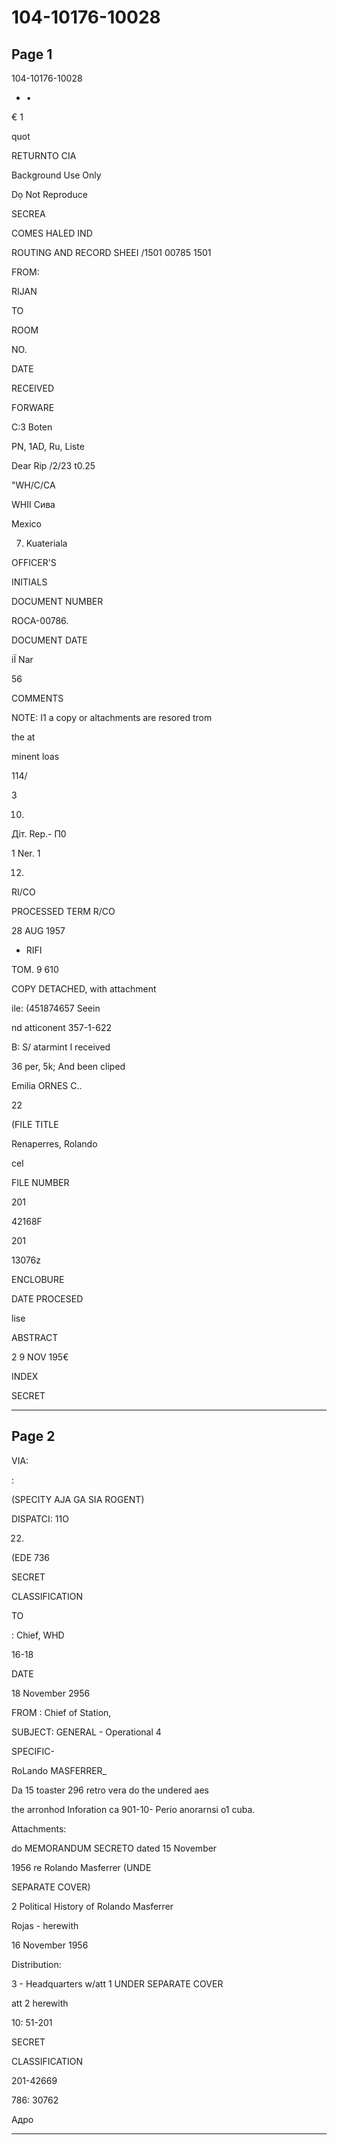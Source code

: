 # 104-10176-10028

## Page 1

104-10176-10028

* •

€ 1

quot

RETURNTO CIA

Background Use Only

Dọ Not Reproduce

SECREA

COMES HALED IND

ROUTING AND RECORD SHEEI /1501 00785 1501

FROM:

RIJAN

TO

ROOM

NO.

DATE

RECEIVED

FORWARE

C:3 Boten

PN, 1AD, Ru, Liste

Dear Rip /2/23 t0.25

"WH/C/CA

WHII Сива

Mexico

7. Kuateriala

OFFICER'S

INITIALS

DOCUMENT NUMBER

ROCA-00786.

DOCUMENT DATE

іЇ Nar

56

COMMENTS

NOTE: I1 a copy or altachments are resored trom

the at

minent loas

114/

3

10.

Діт. Rep.- П0

1 Ner. 1

12.

RI/CO

PROCESSED TERM R/CO

28 AUG 1957

* RIFI

TOM. 9 610

COPY DETACHED, with attachment

ile: (451874657 Seein

nd atticonent 357-1-622

B: S/ atarmint I received

36 per, 5k; And been cliped

Emilia ORNES C..

22

(FILE TITLE

Renaperres, Rolando

cel

FILE NUMBER

201

42168F

201

13076z

ENCLOBURE

DATE PROCESED

lise

ABSTRACT

2 9 NOV 195€

INDEX

SECRET

---

## Page 2

VIA:

:

(SPECITY AJA GA SIA ROGENT)

DISPATCI: 11O

22.

(EDE 736

SECRET

CLASSIFICATION

TO

: Chief, WHD

16-18

DATE

18 November 2956

FROM : Chief of Station,

SUBJECT: GENERAL - Operational 4

SPECIFIC-

RoLando MASFERRER_

Da 15 toaster 296 retro vera do the undered aes

the arronhod Inforation ca 901-10- Perio anorarnsi o1 cuba.

Attachments:

do MEMORANDUM SECRETO dated 15 November

1956 re Rolando Masferrer (UNDE

SEPARATE COVER)

2 Political History of Rolando Masferrer

Rojas - herewith

16 November 1956

Distribution:

3 - Headquarters w/att 1 UNDER SEPARATE COVER

att 2 herewith

10: 51-201

SECRET

CLASSIFICATION

201-42669

786: 30762

Адро

---

